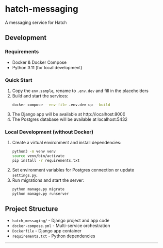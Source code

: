 # hatch-messaging
A messaging service for Hatch

## Development

### Requirements
- Docker & Docker Compose
- Python 3.11 (for local development)

### Quick Start

1. Copy the `env.sample`, rename to `.env.dev` and fill in the placeholders
2. Build and start the services:
   ```bash
   docker compose --env-file .env.dev up --build
   ```
3. The Django app will be available at http://localhost:8000
4. The Postgres database will be available at localhost:5432

### Local Development (without Docker)

1. Create a virtual environment and install dependencies:
   ```bash
   python3 -m venv venv
   source venv/bin/activate
   pip install -r requirements.txt
   ```
2. Set environment variables for Postgres connection or update `settings.py`.
3. Run migrations and start the server:
   ```bash
   python manage.py migrate
   python manage.py runserver
   ```

## Project Structure
- `hatch_messaging/` - Django project and app code
- `docker-compose.yml` - Multi-service orchestration
- `Dockerfile` - Django app container
- `requirements.txt` - Python dependencies

---
